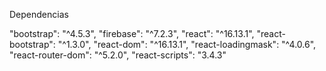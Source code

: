 Dependencias

"bootstrap": "^4.5.3",
    "firebase": "^7.2.3",
    "react": "^16.13.1",
    "react-bootstrap": "^1.3.0",
    "react-dom": "^16.13.1",
    "react-loadingmask": "^4.0.6",
    "react-router-dom": "^5.2.0",
    "react-scripts": "3.4.3"


